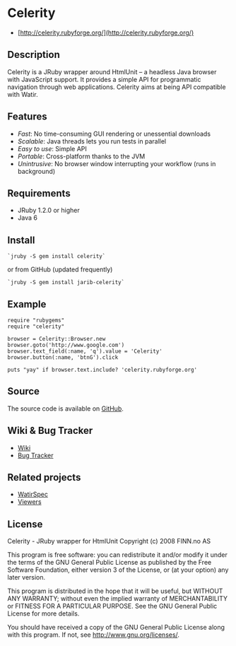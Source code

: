 Celerity
========

* [http://celerity.rubyforge.org/](http://celerity.rubyforge.org/)

Description
------------

Celerity is a JRuby wrapper around HtmlUnit – a headless Java browser with 
JavaScript support. It provides a simple API for programmatic navigation through
web applications. Celerity aims at being API compatible with Watir.

Features
--------

* *Fast*: No time-consuming GUI rendering or unessential downloads
* *Scalable*: Java threads lets you run tests in parallel
* *Easy to use*: Simple API
* *Portable*: Cross-platform thanks to the JVM
* *Unintrusive*: No browser window interrupting your workflow (runs in background)
	
Requirements
------------

* JRuby 1.2.0 or higher
* Java 6

Install
-------

    `jruby -S gem install celerity`
  
  or from GitHub (updated frequently)
  
    `jruby -S gem install jarib-celerity`
  
  
Example
-------

    require "rubygems"
    require "celerity" 

    browser = Celerity::Browser.new
    browser.goto('http://www.google.com')
    browser.text_field(:name, 'q').value = 'Celerity'
    browser.button(:name, 'btnG').click

    puts "yay" if browser.text.include? 'celerity.rubyforge.org'
  
Source
------

The source code is available on [GitHub](http://github.com/jarib/celerity/tree/master).


Wiki & Bug Tracker
-------------------

* [Wiki](http://github.com/jarib/celerity/wikis)
* [Bug Tracker](http://github.com/jarib/celerity/issues)

Related projects
----------------

* [WatirSpec](http://github.com/jarib/watirspec/tree/master)
* [Viewers](http://github.com/jarib/celerity-viewers)

License
-------

Celerity - JRuby wrapper for HtmlUnit
Copyright (c) 2008 FINN.no AS

This program is free software: you can redistribute it and/or modify
it under the terms of the GNU General Public License as published by
the Free Software Foundation, either version 3 of the License, or
(at your option) any later version.

This program is distributed in the hope that it will be useful,
but WITHOUT ANY WARRANTY; without even the implied warranty of
MERCHANTABILITY or FITNESS FOR A PARTICULAR PURPOSE.  See the
GNU General Public License for more details.

You should have received a copy of the GNU General Public License
along with this program.  If not, see <http://www.gnu.org/licenses/>.